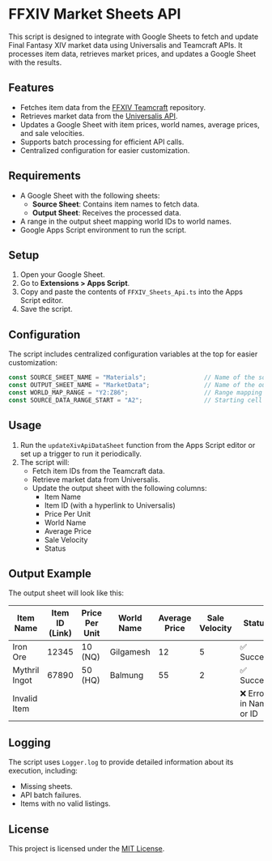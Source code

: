 # FFXIV Market Sheets API

This script is designed to integrate with Google Sheets to fetch and update Final Fantasy XIV market data using Universalis and Teamcraft APIs. It processes item data, retrieves market prices, and updates a Google Sheet with the results.

## Features

- Fetches item data from the [FFXIV Teamcraft](https://github.com/ffxiv-teamcraft/ffxiv-teamcraft) repository.
- Retrieves market data from the [Universalis API](https://universalis.app/).
- Updates a Google Sheet with item prices, world names, average prices, and sale velocities.
- Supports batch processing for efficient API calls.
- Centralized configuration for easier customization.

## Requirements

- A Google Sheet with the following sheets:
  - **Source Sheet**: Contains item names to fetch data.
  - **Output Sheet**: Receives the processed data.
- A range in the output sheet mapping world IDs to world names.
- Google Apps Script environment to run the script.

## Setup

1. Open your Google Sheet.
2. Go to **Extensions > Apps Script**.
3. Copy and paste the contents of `FFXIV_Sheets_Api.ts` into the Apps Script editor.
4. Save the script.

## Configuration

The script includes centralized configuration variables at the top for easier customization:

```typescript
const SOURCE_SHEET_NAME = "Materials";                // Name of the source sheet
const OUTPUT_SHEET_NAME = "MarketData";               // Name of the output sheet
const WORLD_MAP_RANGE = "Y2:Z86";                     // Range mapping world IDs to names
const SOURCE_DATA_RANGE_START = "A2";                 // Starting cell for source data
```

## Usage

1. Run the `updateXivApiDataSheet` function from the Apps Script editor or set up a trigger to run it periodically.
2. The script will:
   - Fetch item IDs from the Teamcraft data.
   - Retrieve market data from Universalis.
   - Update the output sheet with the following columns:
     - Item Name
     - Item ID (with a hyperlink to Universalis)
     - Price Per Unit
     - World Name
     - Average Price
     - Sale Velocity
     - Status

## Output Example

The output sheet will look like this:

| Item Name       | Item ID (Link) | Price Per Unit | World Name | Average Price | Sale Velocity | Status       |
|------------------|----------------|----------------|------------|---------------|---------------|--------------|
| Iron Ore         | 12345          | 10 (NQ)        | Gilgamesh  | 12            | 5             | ✅ Success    |
| Mythril Ingot    | 67890          | 50 (HQ)        | Balmung    | 55            | 2             | ✅ Success    |
| Invalid Item     |                |                |            |               |               | ❌ Error in Name or ID |

## Logging

The script uses `Logger.log` to provide detailed information about its execution, including:
- Missing sheets.
- API batch failures.
- Items with no valid listings.

## License

This project is licensed under the [MIT License](LICENSE).
